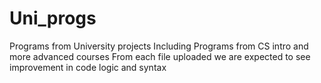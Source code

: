 # Uni_progs
Programs from University projects
Including Programs from CS intro and more advanced courses
From each file uploaded we are expected to see improvement in code logic and syntax
